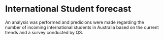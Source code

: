 # International Student forecast

An analysis was performed and predicions were made regarding the number of incoming international students in Australia based on the current trends and a survey conducted by QS.
